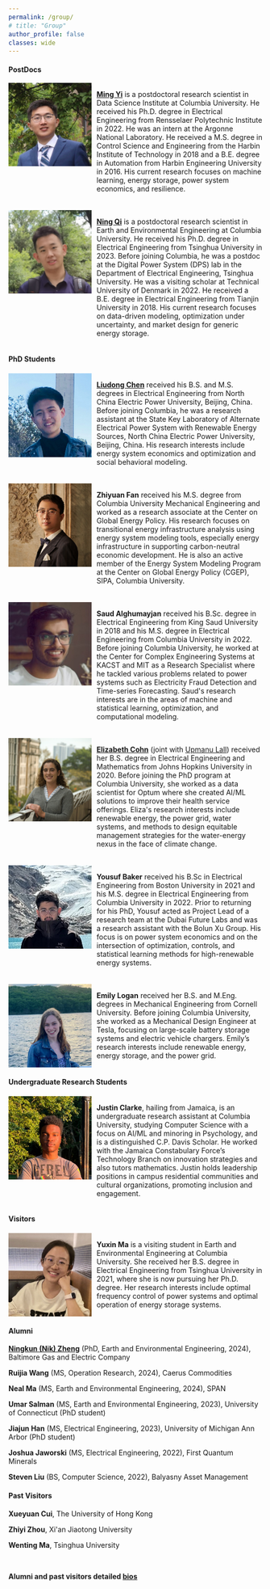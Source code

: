 ```yaml
---
permalink: /group/
# title: "Group"
author_profile: false
classes: wide
---
```


#### PostDocs

<div style="display: flex; align-items: flex-start;">
  <img style="margin-right: 10px;" src="/assets/images/ming.jpeg" width="165px">
  <p>
    <a href="https://yiminghit.github.io/"><strong>Ming Yi</strong></a> is a postdoctoral research scientist in Data Science Institute at Columbia University. He received his Ph.D. degree in Electrical Engineering from Rensselaer Polytechnic Institute in 2022. He was an intern at the Argonne National Laboratory. He received a M.S. degree in Control Science and Engineering from the Harbin Institute of Technology in 2018 and a B.E. degree in Automation from Harbin Engineering University in 2016. His current research focuses on machine learning, energy storage, power system economics, and resilience.
  </p>
</div>

<div style="display: flex; align-items: flex-start; margin-top: 20px;">
  <img style="margin-right: 10px;" src="/assets/images/ning.jpeg" width="165px">
  <p>
    <a href="https://thuqining.github.io/"><strong>Ning Qi</strong></a> is a postdoctoral research scientist in Earth and Environmental Engineering at Columbia University. He received his Ph.D. degree in Electrical Engineering from Tsinghua University in 2023. Before joining Columbia, he was a postdoc at the Digital Power System (DPS) lab in the Department of Electrical Engineering, Tsinghua University. He was a visiting scholar at Technical University of Denmark in 2022. He received a B.E. degree in Electrical Engineering from Tianjin University in 2018. His current research focuses on data-driven modeling, optimization under uncertainty, and market design for generic energy storage.
  </p>
</div>

#### PhD Students

<div style="display: flex; align-items: flex-start; margin-top: 20px;">
  <img style="margin-right: 10px;" src="/assets/images/liudong.png" width="165px">
  <p>
    <a href="https://liudong-chen.github.io/"><strong>Liudong Chen</strong></a> received his B.S. and M.S. degrees in Electrical Engineering from North China Electric Power University, Beijing, China. Before joining Columbia, he was a research assistant at the State Key Laboratory of Alternate Electrical Power System with Renewable Energy Sources, North China Electric Power University, Beijing, China. His research interests include energy system economics and optimization and social behavioral modeling.
  </p>
</div>

<div style="display: flex; align-items: flex-start; margin-top: 20px;">
  <img style="margin-right: 10px;" src="/assets/images/fan.jpeg" width="165px">
  <p>
    <strong>Zhiyuan Fan</strong> received his M.S. degree from Columbia University Mechanical Engineering and worked as a research associate at the Center on Global Energy Policy. His research focuses on transitional energy infrastructure analysis using energy system modeling tools, especially energy infrastructure in supporting carbon-neutral economic development. He is also an active member of the Energy System Modeling Program at the Center on Global Energy Policy (CGEP), SIPA, Columbia University.
  </p>
</div>

<div style="display: flex; align-items: flex-start; margin-top: 20px;">
  <img style="margin-right: 10px;" src="/assets/images/saud.jpeg" width="165px">
  <p>
    <strong>Saud Alghumayjan</strong> received his B.Sc. degree in Electrical Engineering from King Saud University in 2018 and his M.S. degree in Electrical Engineering from Columbia University in 2022. Before joining Columbia University, he worked at the Center for Complex Engineering Systems at KACST and MIT as a Research Specialist where he tackled various problems related to power systems such as Electricity Fraud Detection and Time-series Forecasting. Saud's research interests are in the areas of machine and statistical learning, optimization, and computational modeling.
  </p>
</div>

<div style="display: flex; align-items: flex-start; margin-top: 20px;">
  <img style="margin-right: 10px;" src="/assets/images/cohn.jpg" width="165px">
  <p>
    <a href="https://github.com/ecohn44"><strong>Elizabeth Cohn</strong></a> (joint with <a href="http://www.columbia.edu/~ula2/">Upmanu Lall</a>) received her B.S. degree in Electrical Engineering and Mathematics from Johns Hopkins University in 2020. Before joining the PhD program at Columbia University, she worked as a data scientist for Optum where she created AI/ML solutions to improve their health service offerings. Eliza's research interests include renewable energy, the power grid, water systems, and methods to design equitable management strategies for the water-energy nexus in the face of climate change.
  </p>
</div>

<div style="display: flex; align-items: flex-start; margin-top: 20px;">
  <img style="margin-right: 10px;" src="/assets/images/yousuf.jpeg" width="165px">
  <p>
    <strong>Yousuf Baker</strong> received his B.Sc in Electrical Engineering from Boston University in 2021 and his M.S. degree in Electrical Engineering from Columbia University in 2022. Prior to returning for his PhD, Yousuf acted as Project Lead of a research team at the Dubai Future Labs and was a research assistant with the Bolun Xu Group. His focus is on power system economics and on the intersection of optimization, controls, and statistical learning methods for high-renewable energy systems.
  </p>
</div>

<div style="display: flex; align-items: flex-start; margin-top: 20px;">
  <img style="margin-right: 10px;" src="/assets/images/emily.jpeg" width="165px">
  <p>
    <strong>Emily Logan</strong> received her B.S. and M.Eng. degrees in Mechanical Engineering from Cornell University. Before joining Columbia University, she worked as a Mechanical Design Engineer at Tesla, focusing on large-scale battery storage systems and electric vehicle chargers. Emily’s research interests include renewable energy, energy storage, and the power grid.
  </p>
</div>

#### Undergraduate Research Students

<div style="display: flex; align-items: flex-start; margin-top: 20px;">
  <img style="margin-right: 10px;" src="/assets/images/justin.png" width="165px">
  <p>
    <strong>Justin Clarke</strong>, hailing from Jamaica, is an undergraduate research assistant at Columbia University, studying Computer Science with a focus on AI/ML and minoring in Psychology, and is a distinguished C.P. Davis Scholar. He worked with the Jamaica Constabulary Force’s Technology Branch on innovation strategies and also tutors mathematics. Justin holds leadership positions in campus residential communities and cultural organizations, promoting inclusion and engagement.
  </p>
</div>

#### Visitors

<div style="display: flex; align-items: flex-start; margin-top: 20px;">
  <img style="margin-right: 10px;" src="/assets/images/yuxin.jpg" width="165px">
  <p>
    <strong>Yuxin Ma</strong> is a visiting student in Earth and Environmental Engineering at Columbia University. She received her B.S. degree in Electrical Engineering from Tsinghua University in 2021, where she is now pursuing her Ph.D. degree. Her research interests include optimal frequency control of power systems and optimal operation of energy storage systems.
  </p>
</div>



#### Alumni

[**Ningkun (Nik) Zheng**](https://ningkunzheng.github.io/) (PhD, Earth and Environmental Engineering, 2024), Baltimore Gas and Electric Company

**Ruijia Wang** (MS, Operation Research, 2024), Caerus Commodities

**Neal Ma** (MS, Earth and Environmental Engineering, 2024), SPAN

**Umar Salman** (MS, Earth and Environmental Engineering, 2023), University of Connecticut (PhD student)

**Jiajun Han** (MS, Electrical Engineering, 2023), University of Michigan Ann Arbor (PhD student)

**Joshua Jaworski** (MS, Electrical Engineering, 2022), First Quantum Minerals

**Steven Liu** (BS, Computer Science, 2022), Balyasny Asset Management


#### Past Visitors
**Xueyuan Cui**, The University of Hong Kong

**Zhiyi Zhou**, Xi'an Jiaotong University

**Wenting Ma**, Tsinghua University

<br />

**Alumni and past visitors detailed [bios](https://bolunxu.github.io/alumni/)**
